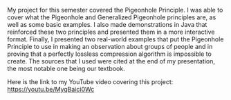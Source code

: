 My project for this semester covered the Pigeonhole Principle. I was able to cover what the Pigeonhole and Generalized Pigeonhole principles are, as well as some basic examples. I also made demonstrations in Java that reinforced these two principles and presented them in a more interactive format. Finally, I presented two real-world examples that put the Pigeonhole Principle to use in making an observation about groups of people and in proving that a perfectly lossless compression algorithm is impossible to create. The sources that I used were cited at the end of my presentation, the most notable one being our textbook.

Here is the link to my YouTube video covering this project: https://youtu.be/MyqBaici0Wc



